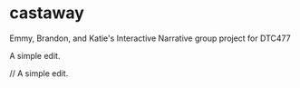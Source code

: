 # castaway
Emmy, Brandon, and Katie's Interactive Narrative group project for DTC477

A simple edit.

//
A simple edit.
